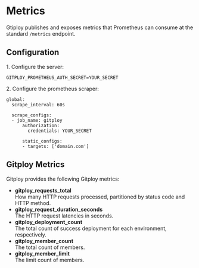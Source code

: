 # Metrics

Gtiploy publishes and exposes metrics that Prometheus can consume at the standard `/metrics` endpoint.

## Configuration

1\. Configure the server:

```
GITPLOY_PROMETHEUS_AUTH_SECRET=YOUR_SECRET
```

2\. Configure the prometheus scraper:

```
global:
  scrape_interval: 60s

  scrape_configs:
  - job_name: gitploy
      authorization:
        credentials: YOUR_SECRET

      static_configs:
      - targets: ['domain.com']
```

## Gitploy Metrics

Gitploy provides the following Gitploy metrics:

* **gitploy_requests_total** <br/> How many HTTP requests processed, partitioned by status code and HTTP method.
* **gitploy_request_duration_seconds**<br/> The HTTP request latencies in seconds.
* **gitploy_deployment_count**<br/> The total count of success deployment for each environment, respectively.
* **gitploy_member_count**<br/> The total count of members.
* **gitploy_member_limit**<br/> The limit count of members.